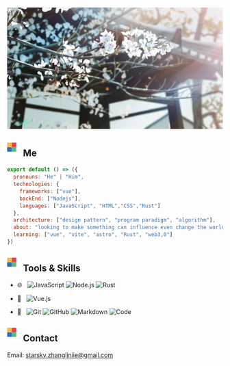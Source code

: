 ![01PNG](./BINARY/01.png)

## <img src="./svg/matrix.svg"/>  Me
                                                                                      
```js
export default () => ({
  pronouns: "He" | "Him",
  technologies: {
    frameworks: ["vue"],
    backEnd: ["Nodejs"],
    languages: ["JavaScript", "HTML","CSS","Rust"]
  },
  architecture: ["design pattern", "program paradigm", "algorithm"],
  about: "looking to make something can influence even change the world ~~~///(^v^)\\\~~~",
  learning: ["vue", "vite", "astro", "Rust", "web3,0"]
})                                                                                                   
```
                                                                                                    
## <img src="./svg/matrix.svg"/>  Tools & Skills

- 🌐 &#160; 
![JavaScript](https://img.shields.io/badge/-JavaScript-333333?style=flat&logo=JavaScript)
![Node.js](https://img.shields.io/badge/-Node.js-333333?style=flat&logo=node.js)
![Rust](https://img.shields.io/badge/-Rust-333333?style=flat&logo=rust&logoColor=blue)

- 🚧 &#160;
![Vue.js](https://img.shields.io/badge/-VueJS-333333?style=flat&logo=Vue.js)

- 🔧 &#160;
![Git](https://img.shields.io/badge/-Git-333333?style=flat&logo=git)
![GitHub](https://img.shields.io/badge/-GitHub-333333?style=flat&logo=github)
![Markdown](https://img.shields.io/badge/-Markdown-333333?style=flat&logo=markdown)
![Code](https://img.shields.io/badge/-Code-333333?style=flat&logo=visualstudiocode&logoColor=blue)

## <img src="./svg/matrix.svg"/> Contact

Email: starsky.zhanglinjie@gmail.com
